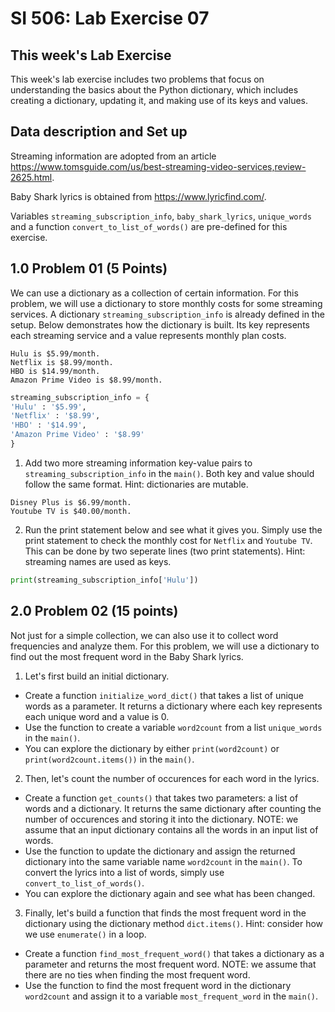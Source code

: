 # SI 506: Lab Exercise 07

## This week's Lab Exercise
This week's lab exercise includes two problems that focus on understanding the basics about the Python dictionary, which includes creating a dictionary, updating it, and making use of its keys and values. 

## Data description and Set up
Streaming information are adopted from an article <https://www.tomsguide.com/us/best-streaming-video-services,review-2625.html>. 

Baby Shark lyrics is obtained from <https://www.lyricfind.com/>.

Variables `streaming_subscription_info`, `baby_shark_lyrics`, `unique_words` and a function  `convert_to_list_of_words()` are pre-defined for this exercise. 


## 1.0 Problem 01 (5 Points)
We can use a dictionary as a collection of certain information. For this problem, we will use a dictionary to store monthly costs for some streaming services. A dictionary `streaming_subscription_info` is already defined in the setup. Below demonstrates how the dictionary is built. Its key represents each streaming service and a value represents monthly plan costs. 
```
Hulu is $5.99/month.
Netflix is $8.99/month.
HBO is $14.99/month.
Amazon Prime Video is $8.99/month.
```
```Python
streaming_subscription_info = {
'Hulu' : '$5.99', 
'Netflix' : '$8.99', 
'HBO' : '$14.99', 
'Amazon Prime Video' : '$8.99'
}
```
1. Add two more streaming information key-value pairs to `streaming_subscription_info` in the `main()`. Both key and value should follow the same format. Hint: dictionaries are mutable.
```
Disney Plus is $6.99/month.
Youtube TV is $40.00/month.
```
2. Run the print statement below and see what it gives you. Simply use the print statement to check the monthly cost for `Netflix` and `Youtube TV`. This can be done by two seperate lines (two print statements). Hint: streaming names are used as keys. 
```Python
print(streaming_subscription_info['Hulu'])
```

## 2.0 Problem 02 (15 points)
Not just for a simple collection, we can also use it to collect word frequencies and analyze them. For this problem, we will use a dictionary to find out the most frequent word in the Baby Shark lyrics.

1. Let's first build an initial dictionary. 
* Create a function `initialize_word_dict()` that takes a list of unique words as a parameter. It returns a dictionary where each key represents each unique word and a value is 0. 
* Use the function to create a variable `word2count` from a list `unique_words` in the `main()`. 
* You can explore the dictionary by either `print(word2count)` or `print(word2count.items())` in the `main()`.

2. Then, let's count the number of occurences for each word in the lyrics.
* Create a function `get_counts()` that takes two parameters: a list of words and a dictionary. It returns the same dictionary after counting the number of occurences and storing it into the dictionary. NOTE: we assume that an input dictionary contains all the words in an input list of words. 
* Use the function to update the dictionary and assign the returned dictionary into the same variable name `word2count` in the `main()`. To convert the lyrics into a list of words, simply use `convert_to_list_of_words()`. 
* You can explore the dictionary again and see what has been changed. 

3. Finally, let's build a function that finds the most frequent word in the dictionary using the dictionary method `dict.items()`. Hint: consider how we use `enumerate()` in a loop.
* Create a function `find_most_frequent_word()` that takes a dictionary as a parameter and returns the most frequent word. NOTE: we assume that there are no ties when finding the most frequent word.  
* Use the function to find the most frequent word in the dictionary `word2count` and assign it to a variable `most_frequent_word` in the `main()`.
